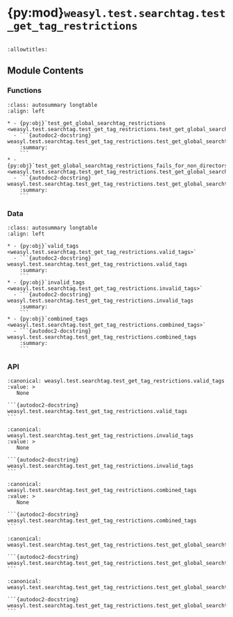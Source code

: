 # {py:mod}`weasyl.test.searchtag.test_get_tag_restrictions`

```{py:module} weasyl.test.searchtag.test_get_tag_restrictions
```

```{autodoc2-docstring} weasyl.test.searchtag.test_get_tag_restrictions
:allowtitles:
```

## Module Contents

### Functions

````{list-table}
:class: autosummary longtable
:align: left

* - {py:obj}`test_get_global_searchtag_restrictions <weasyl.test.searchtag.test_get_tag_restrictions.test_get_global_searchtag_restrictions>`
  - ```{autodoc2-docstring} weasyl.test.searchtag.test_get_tag_restrictions.test_get_global_searchtag_restrictions
    :summary:
    ```
* - {py:obj}`test_get_global_searchtag_restrictions_fails_for_non_directors <weasyl.test.searchtag.test_get_tag_restrictions.test_get_global_searchtag_restrictions_fails_for_non_directors>`
  - ```{autodoc2-docstring} weasyl.test.searchtag.test_get_tag_restrictions.test_get_global_searchtag_restrictions_fails_for_non_directors
    :summary:
    ```
````

### Data

````{list-table}
:class: autosummary longtable
:align: left

* - {py:obj}`valid_tags <weasyl.test.searchtag.test_get_tag_restrictions.valid_tags>`
  - ```{autodoc2-docstring} weasyl.test.searchtag.test_get_tag_restrictions.valid_tags
    :summary:
    ```
* - {py:obj}`invalid_tags <weasyl.test.searchtag.test_get_tag_restrictions.invalid_tags>`
  - ```{autodoc2-docstring} weasyl.test.searchtag.test_get_tag_restrictions.invalid_tags
    :summary:
    ```
* - {py:obj}`combined_tags <weasyl.test.searchtag.test_get_tag_restrictions.combined_tags>`
  - ```{autodoc2-docstring} weasyl.test.searchtag.test_get_tag_restrictions.combined_tags
    :summary:
    ```
````

### API

````{py:data} valid_tags
:canonical: weasyl.test.searchtag.test_get_tag_restrictions.valid_tags
:value: >
   None

```{autodoc2-docstring} weasyl.test.searchtag.test_get_tag_restrictions.valid_tags
```

````

````{py:data} invalid_tags
:canonical: weasyl.test.searchtag.test_get_tag_restrictions.invalid_tags
:value: >
   None

```{autodoc2-docstring} weasyl.test.searchtag.test_get_tag_restrictions.invalid_tags
```

````

````{py:data} combined_tags
:canonical: weasyl.test.searchtag.test_get_tag_restrictions.combined_tags
:value: >
   None

```{autodoc2-docstring} weasyl.test.searchtag.test_get_tag_restrictions.combined_tags
```

````

````{py:function} test_get_global_searchtag_restrictions(monkeypatch)
:canonical: weasyl.test.searchtag.test_get_tag_restrictions.test_get_global_searchtag_restrictions

```{autodoc2-docstring} weasyl.test.searchtag.test_get_tag_restrictions.test_get_global_searchtag_restrictions
```
````

````{py:function} test_get_global_searchtag_restrictions_fails_for_non_directors(monkeypatch)
:canonical: weasyl.test.searchtag.test_get_tag_restrictions.test_get_global_searchtag_restrictions_fails_for_non_directors

```{autodoc2-docstring} weasyl.test.searchtag.test_get_tag_restrictions.test_get_global_searchtag_restrictions_fails_for_non_directors
```
````
